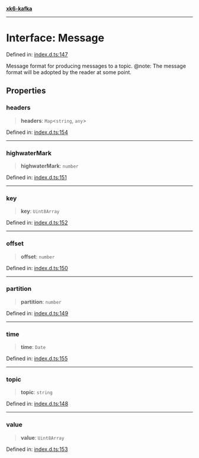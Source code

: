 [**xk6-kafka**](../README.md)

---

# Interface: Message

Defined in: [index.d.ts:147](https://github.com/mostafa/xk6-kafka/blob/main/api-docs/index.d.ts#L147)

Message format for producing messages to a topic.
@note: The message format will be adopted by the reader at some point.

## Properties

### headers

> **headers**: `Map`\<`string`, `any`\>

Defined in: [index.d.ts:154](https://github.com/mostafa/xk6-kafka/blob/main/api-docs/index.d.ts#L154)

---

### highwaterMark

> **highwaterMark**: `number`

Defined in: [index.d.ts:151](https://github.com/mostafa/xk6-kafka/blob/main/api-docs/index.d.ts#L151)

---

### key

> **key**: `Uint8Array`

Defined in: [index.d.ts:152](https://github.com/mostafa/xk6-kafka/blob/main/api-docs/index.d.ts#L152)

---

### offset

> **offset**: `number`

Defined in: [index.d.ts:150](https://github.com/mostafa/xk6-kafka/blob/main/api-docs/index.d.ts#L150)

---

### partition

> **partition**: `number`

Defined in: [index.d.ts:149](https://github.com/mostafa/xk6-kafka/blob/main/api-docs/index.d.ts#L149)

---

### time

> **time**: `Date`

Defined in: [index.d.ts:155](https://github.com/mostafa/xk6-kafka/blob/main/api-docs/index.d.ts#L155)

---

### topic

> **topic**: `string`

Defined in: [index.d.ts:148](https://github.com/mostafa/xk6-kafka/blob/main/api-docs/index.d.ts#L148)

---

### value

> **value**: `Uint8Array`

Defined in: [index.d.ts:153](https://github.com/mostafa/xk6-kafka/blob/main/api-docs/index.d.ts#L153)
